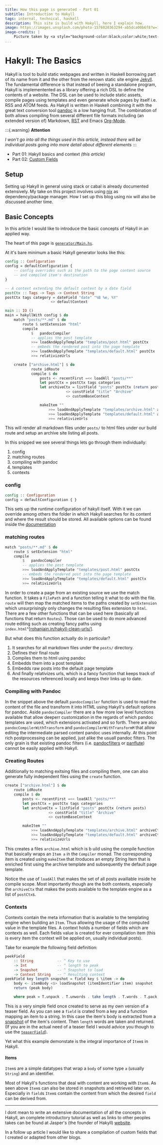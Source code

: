```yaml
---
title: How this page is generated - Part 01
subtitle: Introduction to Hakyll
tags: internal, technical, haskell
description: This site is build with Hakyll, here I explain how.
image: https://images.unsplash.com/photo-1576020363294-ab5dca00b6f8?w=1000
image-credits: |
    Picture taken by <a style="background-color:black;color:white;text-decoration:none;padding:4px 6px;font-family:-apple-system, BlinkMacSystemFont, &quot;San Francisco&quot;, &quot;Helvetica Neue&quot;, Helvetica, Ubuntu, Roboto, Noto, &quot;Segoe UI&quot;, Arial, sans-serif;font-size:12px;font-weight:bold;line-height:1.2;display:inline-block;border-radius:3px" href="https://unsplash.com/@mrsimonfischer?utm_medium=referral&amp;utm_campaign=photographer-credit&amp;utm_content=creditBadge" target="_blank" rel="noopener noreferrer" title="Download free do whatever you want high-resolution photos from Szymon Fischer"><span style="display:inline-block;padding:2px 3px"><svg xmlns="http://www.w3.org/2000/svg" style="height:12px;width:auto;position:relative;vertical-align:middle;top:-2px;fill:white" viewBox="0 0 32 32"><title>unsplash-logo</title><path d="M10 9V0h12v9H10zm12 5h10v18H0V14h10v9h12v-9z"></path></svg></span><span style="display:inline-block;padding:2px 3px">Szymon Fischer</span></a> on Unsplash
...
```



# Hakyll: The Basics

Hakyll is tool to build static webpages and written in Haskell borrowing part of its name from it and the other from the renown static site engine [Jekyll](https://jekyllrb.com/). The fundamental difference is that instead of beeing a standalone program, Hakyll is implementented as a library offering a rich DSL to define the contents of a website. The DSL can be used to include static assets, compile pages using templates and even generate whole pages by itself i.e. RSS and ATOM feeds.
As Hakyll is written in Haskell combining it with the great text conversion tool [pandoc](https://pandoc.org/) is a low hanging fruit. The combination of both allows compiling from several different file formats including (an extended version of) Markdown, [RST](http://docutils.sourceforge.net/docs/ref/rst/introduction.html) and Emacs [Org-Mode](http://orgmode.org/).

:::{.warning}
**Attention**

*I won't go into all the things used in this article, instead there will be individual posts going into more detail about different elements*
:::

- Part 01: Hakyll basics and context *(this article)*
- Part 02: [Custom Fields](./2020-03-22-built-with-hakyll-part-2.html)

## Setup

Setting up Hakyll in general using stack or cabal is already documented extensively. My take on this project involves using [nix](https://nixos.org/nix/) as dependency/package manager. How I set up this blog using nix will also be discussed another time.

## Basic Concepts

In this article I would like to introduce the basic concepts of Hakyll in an applied way.

The heart of this page is [`generator/Main.hs`](https://github.com/ysndr/blog/blob/release/generator/Main.hs).

At it's bare minimum a basic Hakyll generator looks like this:

``` haskell
config :: Configuration
config = defaultConfiguration {
    -- config overrides such as the path to the page content source
    -- and compiled item's destination
}

-- A context extending the default context by a date field
postCtx :: Tags -> Tags -> Context String
postCtx tags category = dateField "date" "%B %e, %Y"
                     <> defaultContext

main :: IO ()
main = hakyllWith config $ do
    match "posts/**.md" $ do
        route $ setExtension "html"
        compile
            $   pandocCompiler
            -- applies the post template
            >>= loadAndApplyTemplate "templates/post.html" postCtx
            -- embeds the rendered post into the page template
            >>= loadAndApplyTemplate "templates/default.html" postCtx
            >>= relativizeUrls

    create ["archive.html"] $ do
            route idRoute
            compile $ do
                posts <- recentFirst =<< loadAll "posts/**"
                let postCtx = postCtx tags categories
                let archiveCtx = listField "posts" postCtx (return posts)
                            <> constField "title" "Archive"
                            <> customBaseContext

                makeItem ""
                    >>= loadAndApplyTemplate "templates/archive.html" archiveCtx
                    >>= loadAndApplyTemplate "templates/default.html" archiveCtx
                    >>= relativizeUrls

```

This will render all markdown files under `posts/` to html files under our build route and setup an archive site listing all posts.

In this snipped we see several things lets go through them individually:

1. config
2. matching routes
3. compiling with pandoc
4. templates
5. contexts

### config

``` haskell
config :: Configuration
config = defaultConfiguration { }
```

This sets up the runtime configuration of hakyll itself. With it we can override among others the folder in which Hakyll searches for its content and where the result should be stored. All available options can be found inside the [documentation](https://jaspervdj.be/hakyll/reference/Hakyll-Core-Configuration.html)

### matching routes
``` haskell
match "posts/**.md" $ do
    route $ setExtension "html"
    compile
        $   pandocCompiler
        -- applies the post template
        >>= loadAndApplyTemplate "templates/post.html" postCtx
        -- embeds the rendered post into the page template
        >>= loadAndApplyTemplate "templates/default.html" postCtx
        >>= relativizeUrls
```
In order to create a page from an existing source we use the match function. It takes a `FilePath` and a function telling it what to do with the file. `route` will then map the matched items to the paths created by `setExtension` which unsurprisingly only changes the resulting files extension to `html`. There are a few other functions that can be used here (basically all functions that return `Routes`). Those can be used to do more advanced route editing such as creating fancy paths using `index.html`^[[rohanjain.in/hakyll-clean-urls/](rohanjain.in/hakyll-clean-urls/)].

But what does this function actually do in particular?
1. It searches for all markdown files under the `posts/` directory.
2. Defines their final route
3. Compiles them to html using pandoc
4. Embedds them into a post template
5. Embedds raw posts into the default page template
6. And finally relativizes urls, which is a fancy function that keeps track of the resources referenced locally and keeps their links up to date.

### Compiling with Pandoc

In the snippet above the default `pandocCompiler` function is used to read the content of the file and transform it into HTML using Hakyll's default options for pandoc. Aside `pandocCompiler` there are a few more low level functions available that allow deeperr customization in the regards of which pandoc templates are used, which extensions activated and so forth. There are also `pandocCompilerWithTransform` and `pandocCompilerWithTransformM` that allow editing the intermediate parsed content pandoc uses internally. At this point rich postprocessing can be applied, just alike the usuall pandoc filters. The only grain is that existing pandoc filters (i.e. [pandocfilters](https://github.com/jgm/pandocfilters) or [panflute](https://github.com/sergiocorreia/panflute)) cannot be easily applied with Hakyll.

### Creating Routes

Additionally to matching exitsing files and compiling them, one can also generate fully independent files using the `create` function.

``` haskell
create ["archive.html"] $ do
    route idRoute
    compile $ do
        posts <- recentFirst =<< loadAll "posts/**"
        let postCtx = postCtx tags categories
        let archiveCtx = listField "posts" postCtx (return posts)
                    <> constField "title" "Archive"
                    <> customBaseContext

        makeItem ""
            >>= loadAndApplyTemplate "templates/archive.html" archiveCtx
            >>= loadAndApplyTemplate "templates/default.html" archiveCtx
            >>= relativizeUrls
```

This creates a files `archive.html` which is b uild using the compile function that basically wraps an `Item a` in the `Compiler` monad. The corresponding item is created using `makeItem` that itroduces an empty String Item that is enriched first using the archive template and subsequently the default page template.

Notice the use of `loadAll` that makes the set of all posts availlable inside he compile scope. Most importantly though are the both contexts, especially the `archiveCtx` that makes the posts available to the template engine as a list of `postCtx`s.

### Contexts

Contexts contain the meta information that is available to the templating engine when building an `Item`. Thus allowing the usage of the computed value in the template files.
A context holds a number of fields which are contexts as well.
Each fields value is created for ever compilation item (this is every item the context will be applied on, usually individual posts).

Take for example the following field definition:

``` haskell
peekField
    :: String           -- ^ Key to use
    -> Int              -- ^ length to peak
    -> Snapshot         -- ^ Snapshot to load
    -> Context String   -- ^ Resulting context
peekField key length snapshot = field key $ \item -> do
    body <- itemBody <$> loadSnapshot (itemIdentifier item) snapshot
    return (peak body)

    where peak = T.unpack . T.unwords . take length . T.words . T.pack
```

This is a very simple field once created to serve as my own version of a teaser field. As you can see a `field` is crated from a key and a function mapping an item to a string. In this case the item's body is extracted from a [snapshot](https://jaspervdj.be/hakyll/tutorials/05-snapshots-feeds.html#snapshots) of the item's content. Then `length` words are taken and returned. (If you are in the actual need of a teaser field I would advice you though to use the [`teaserField`](https://jaspervdj.be/hakyll/reference/Hakyll-Web-Template-Context.html#v:teaserField)).

Yet what this example demonstate is the integral importance of `Item`s in Hakyll.

#### Items

`Item`s are a simple datatypes that wrap a `body` of some type `a` (usually `String`) and an identifier.

Most of Hakyll's functions that deal with content are working with `Item`s. As seen above `Item`s can also be stored in snapshots and retrieved later on.
Especially in `field`s `Item`s contain the content from which the desired `field` can be derived from.


------
I dont mean to write an extensive documentation of all the concepts in Hakyll, an complete introductory tutorial as well as links to  other peoples takes can be found at Jasper's (the founder of Hakyll) [website](https://jaspervdj.be/hakyll/tutorials.html).


In a follow up article I would like to share a compilation of custom fields that I created or adapted from other blogs.
